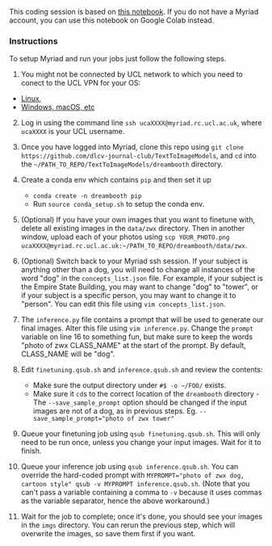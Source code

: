 This coding session is based on [this notebook](https://github.com/ShivamShrirao/diffusers/blob/main/examples/dreambooth/DreamBooth_Stable_Diffusion.ipynb).  If you do not have a Myriad account, you can use this notebook on Google Colab instead.


### Instructions

To setup Myriad and run your jobs just follow the following steps.

1. You might not be connected by UCL network to which you need to conect to the UCL VPN for your OS:
  * [Linux](https://www.ucl.ac.uk/isd/how-to/connecting-to-ucl-vpn-linux),
  * [Windows, macOS, etc](https://www.ucl.ac.uk/isd/services/get-connected/ucl-virtual-private-network-vpn)

2. Log in using the command line `ssh ucaXXXX@myriad.rc.ucl.ac.uk`, where `ucaXXXX` is your UCL username.

3. Once you have logged into Myriad, clone this repo using `git clone https://github.com/dlcv-journal-club/TextToImageModels`, and `cd` into the `~/PATH_TO_REPO/TextToImageModels/dreambooth` directory.

4. Create a conda env which contains `pip` and then set it up
    - `conda create -n dreambooth pip`
    - Run `source conda_setup.sh` to setup the conda env.

5. (Optional) If you have your own images that you want to finetune with, delete all existing images in the `data/zwx` directory. Then in another window, upload each of your photos using `scp YOUR_PHOTO.png ucaXXXX@myriad.rc.ucl.ac.uk:~/PATH_TO_REPO/dreambooth/data/zwx`.

6. (Optional) Switch back to your Myriad ssh session. If your subject is anything other than a dog, you will need to change all instances of the word "dog" in the `concepts_list.json` file. For example, if your subject is the Empire State Building, you may want to change "dog" to "tower", or if your subject is a specific person, you may want to change it to "person". You can edit this file using `vim concepts_list.json`.

7. The `inference.py` file contains a prompt that will be used to generate our final images. Alter this file using `vim inference.py`. Change the `prompt` variable on line 16 to something fun, but make sure to keep the words "photo of zwx CLASS_NAME" at the start of the prompt. By default, CLASS_NAME will be "dog".

8. Edit `finetuning.qsub.sh` and `inference.qsub.sh` and review the contents:
    - Make sure the output directory under `#$ -o ~/FOO/` exists.
    - Make sure it `cd`s to the correct location of the `dreambooth` directory    - The `--save_sample_prompt` option should be changed if the input images are not of a dog, as in previous steps. Eg. `--save_sample_prompt="photo of zwx tower"`

9. Queue your finetuning job using `qsub finetuning.qsub.sh`. This will only need to be run once, unless you change your input images. Wait for it to finish.

10. Queue your inference job using `qsub inference.qsub.sh`. You can override the hard-coded prompt with `MYPROMPT="photo of zwx dog, cartoon style" qsub -v MYPROMPT inference.qsub.sh`. (Note that you can't pass a variable containing a comma to `-v` because it uses commas as the variable separator, hence the above workaround.)

11. Wait for the job to complete; once it's done, you should see your images in the `imgs` directory. You can rerun the previous step, which will overwrite the images, so save them first if you want.
